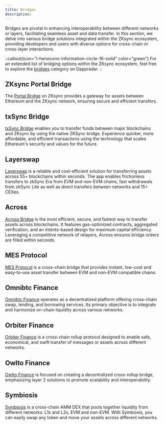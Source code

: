 ```yaml
---
title: Bridges
description:
---
```


Bridges are pivotal in enhancing interoperability between different networks or layers, facilitating seamless asset and
data transfer. In this section, we delve into various bridge solutions integrated within the ZKsync ecosystem, providing
developers and users with diverse options for cross-chain or cross-layer interactions.

::callout{icon="i-heroicons-information-circle-16-solid" color="green"}
For an extended list of bridging options within
the ZKsync ecosystem, feel free to explore the
[bridges](https://zksync.dappradar.com/ecosystem?category=defi_bridge&page=1)
category on Dappradar.
::

## ZKsync Portal Bridge

The [Portal Bridge](https://bridge.zksync.io/) on ZKsync provides a gateway for assets between Ethereum and the ZKsync
network, ensuring secure and efficient transfers.

## txSync Bridge

[txSync Bridge](https://app.txsync.io/bridge) enables you to transfer funds between major blockchains and ZKsync by
using the native ZKSync bridge. Experience quicker, more affordable, and efficient transactions using the technology that
scales Ethereum's security and values for the future.

## Layerswap

[Layerswap](https://layerswap.io/app) is a reliable and cost-efficient solution for transferring assets across 55+ 
blockchains within seconds. The app enables frictionless transfers to zkSync Era from EVM and non-EVM chains,
fast withdrawals from zkSync Lite as well as direct transfers between networks and 15+ CEXes.

## Across

[Across Bridge](https://app.across.to/bridge) is the most efficient, secure, and fastest way to transfer assets across
blockchains. It features gas-optimized contracts, aggregated verification, and an intents-based design for maximum
capital efficiency. Leveraging a competitive network of relayers, Across ensures bridge orders are filled within
seconds.

## MES Protocol

[MES Protocol](https://mesprotocol.com/) is a cross-chain bridge that provides instant, low-cost and easy-to-use asset
transfer between EVM and non-EVM compatible chains.

## Omnibtc Finance

[Omnibtc Finance](https://www.omnibtc.finance/) operates as a decentralized platform offering cross-chain swap, lending,
and borrowing services. Its primary objective is to integrate and harmonize on-chain liquidity across various networks.

## Orbiter Finance

[Orbiter Finance](https://www.orbiter.finance/?source=Ethereum&dest=ZKsync%20Era&token=ETH) is a cross-chain rollup
protocol designed to enable safe, economical, and swift transfer of messages or assets across different networks.

## Owlto Finance

[Owlto Finance](https://owlto.finance/) is focused on creating a decentralized cross-rollup bridge, emphasizing layer 2
solutions to promote scalability and interoperability.

## Symbiosis

[Symbiosis](https://app.symbiosis.finance/bridge) is a cross-chain AMM DEX that pools together liquidity from different
networks: L1s and L2s, EVM and non-EVM. With Symbiosis, you can easily swap any token and move your assets across
different networks.
